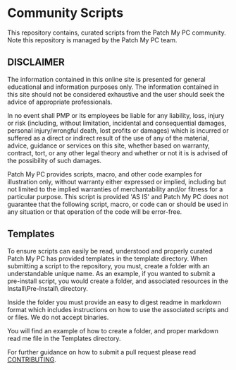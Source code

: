 # Community Scripts

This repository contains, curated scripts from the Patch My PC community. Note this repository is managed by the Patch My PC team.

## DISCLAIMER

The information contained in this online site is presented for general educational and information purposes only. The information contained in this site should not be considered exhaustive and the user should seek the advice of appropriate professionals.

In no event shall PMP or its employees be liable for any liability, loss, injury or risk (including, without limitation, incidental and consequential damages, personal injury/wrongful death, lost profits or damages) which is incurred or suffered as a direct or indirect result of the use of any of the material, advice, guidance or services on this site, whether based on warranty, contract, tort, or any other legal theory and whether or not it is is advised of the possibility of such damages.

Patch My PC provides scripts, macro, and other code examples for illustration only, without warranty either expressed or implied, including but not limited to the implied warranties of merchantability and/or fitness for a particular purpose. This script is provided 'AS IS' and Patch My PC does not guarantee that the following script, macro, or code can or should be used in any situation or that operation of the code will be error-free.

## Templates

To ensure scripts can easily be read, understood and properly curated Patch My PC has provided templates in the template directory. When submitting a script to the repository, you must, create a folder with an understandable unique name. As an example, if you wanted to submit a pre-install script, you would create a folder, and associated resources in the Install\Pre-Install\ directory.

Inside the folder you must provide an easy to digest readme in markdown format which includes instructions on how to use the associated scripts and or files. We do not accept binaries.

You will find an example of how to create a folder, and proper markdown read me file in the Templates directory.

For further guidance on how to submit a pull request please read [CONTRIBUTING](CONTRIBUTING.MD).
